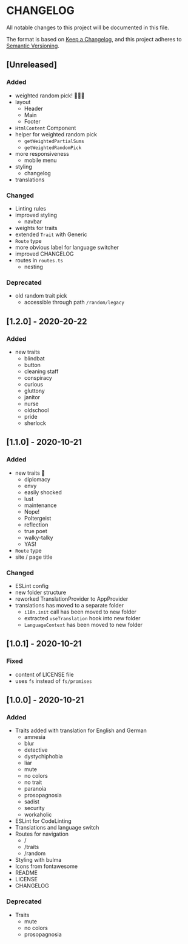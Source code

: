 # CHANGELOG

All notable changes to this project will be documented in this file.

The format is based on [Keep a Changelog](https://keepachangelog.com/en/1.0.0/),
and this project adheres to [Semantic Versioning](https://semver.org/spec/v2.0.0.html).

## [Unreleased]
### Added
- weighted random pick! 🎉🎉🎉
- layout
  - Header
  - Main
  - Footer
- `HtmlContent` Component
- helper for weighted random pick
  - `getWeightedPartialSums`
  - `getWeightedRandomPick`
- more responsiveness
  - mobile menu
- styling
  - changelog
- translations

### Changed
- Linting rules
- improved styling
  - navbar
- weights for traits
- extended `Trait` with Generic
- `Route` type
- more obvious label for language switcher
- improved CHANGELOG
- routes in `routes.ts`
  - nesting

### Deprecated
- old random trait pick
  - accessible through path `/random/legacy`

## [1.2.0] - 2020-20-22
### Added
- new traits
  - blindbat
  - button
  - cleaning staff
  - conspiracy
  - curious
  - gluttony
  - janitor
  - nurse
  - oldschool
  - pride
  - sherlock

## [1.1.0] - 2020-10-21
### Added
- new traits 🎉
  - diplomacy
  - envy
  - easily shocked
  - lust
  - maintenance
  - Nope!
  - Poltergeist
  - reflection
  - true poet
  - walky-talky
  - YAS!
- `Route` type
- site / page title

### Changed
- ESLint config
- new folder structure
- reworked TranslationProvider to AppProvider
- translations has moved to a separate folder
  - `i18n.init` call has been moved to new folder
  - extracted `useTranslation` hook into new folder
  - `LanguageContext` has been moved to new folder

## [1.0.1] - 2020-10-21
### Fixed
- content of LICENSE file
- uses `fs` instead of `fs/promises`

## [1.0.0] - 2020-10-21
### Added
- Traits added with translation for English and German
  - amnesia
  - blur
  - detective
  - dystychiphobia
  - liar
  - mute
  - no colors
  - no trait
  - paranoia
  - prosopagnosia
  - sadist
  - security
  - workaholic
- ESLint for CodeLinting
- Translations and language switch
- Routes for navigation
  - /
  - /traits
  - /random
- Styling with bulma
- Icons from fontawesome
- README
- LICENSE
- CHANGELOG

### Deprecated
- Traits
  - mute
  - no colors
  - prosopagnosia
